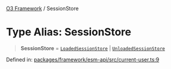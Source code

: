 [O3 Framework](../API.md) / SessionStore

# Type Alias: SessionStore

> **SessionStore** = [`LoadedSessionStore`](LoadedSessionStore.md) \| [`UnloadedSessionStore`](UnloadedSessionStore.md)

Defined in: [packages/framework/esm-api/src/current-user.ts:9](https://github.com/openmrs/openmrs-esm-core/blob/18d2874f03a33a6ab8295af0e87ac97fdd150718/packages/framework/esm-api/src/current-user.ts#L9)
